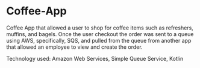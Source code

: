 # Coffee-App

Coffee App that allowed a user to shop for coffee items such as refreshers, muffins, and bagels. Once the user checkout the order was sent to a queue using AWS, specifically, SQS, and pulled from the queue from another app that allowed an employee to view and create the order. 

Technology used: Amazon Web Services, Simple Queue Service, Kotlin
